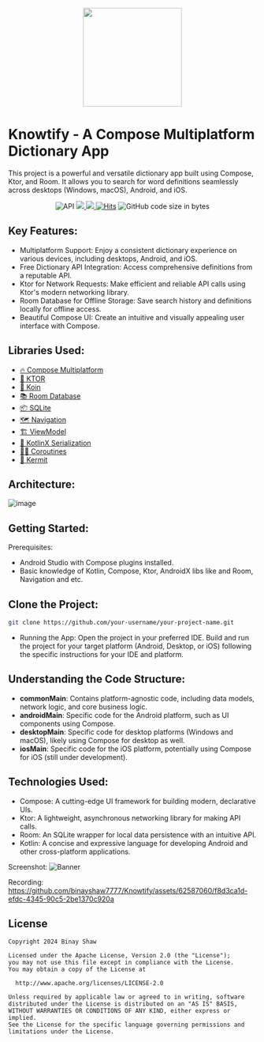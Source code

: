 <div align="center">
</br>
<img src="https://github.com/binayshaw7777/Knowtify/assets/62587060/1cea48ea-8669-4c98-8b3c-88755bac4fde" width="200" height="200" />
</div>

# Knowtify - A Compose Multiplatform Dictionary App
This project is a powerful and versatile dictionary app built using Compose, Ktor, and Room. It allows you to search for word definitions seamlessly across desktops (Windows, macOS), Android, and iOS.


<p align="center">
  <img alt="API" src="https://img.shields.io/badge/Api%2021+-50f270?logo=android&logoColor=black&style=for-the-badge"/></a>
  
  <a href="https://kotlinlang.org">
      <img src="https://img.shields.io/badge/Kotlin-1.9.23-blue.svg?style=for-the-badge&logo=kotlin"/>
  </a>
  
  <a href="https://github.com/binayshaw7777/Knowtify/stargazers">
      <img src="https://img.shields.io/github/stars/binayshaw7777/Knowtify?color=ffff00&style=for-the-badge"/>
  </a>
  
  <a href="https://hits.sh/github.com/binayshaw7777/Knowtify/">
      <img alt="Hits" src="https://hits.sh/github.com/binayshaw7777/Knowtify.svg?style=for-the-badge&label=Views&extraCount=7500&color=ff3f6f"/></a>
  </a>
  
  <img alt="GitHub code size in bytes" src="https://img.shields.io/github/languages/code-size/binayshaw7777/Knowtify?style=for-the-badge">
  
  </br>
</p>

## Key Features:
- Multiplatform Support: Enjoy a consistent dictionary experience on various devices, including desktops, Android, and iOS.
- Free Dictionary API Integration: Access comprehensive definitions from a reputable API.
- Ktor for Network Requests: Make efficient and reliable API calls using Ktor's modern networking library.
- Room Database for Offline Storage: Save search history and definitions locally for offline access.
- Beautiful Compose UI: Create an intuitive and visually appealing user interface with Compose.

## Libraries Used:
- [🔥 Compose Multiplatform](https://www.jetbrains.com/lp/compose-multiplatform/)
- [🔗 KTOR](https://ktor.io/)
- [💉 Koin](https://insert-koin.io/)
- [📚 Room Database](https://developer.android.com/kotlin/multiplatform/room)
- [📦 SQLite](https://developer.android.com/kotlin/multiplatform/sqlite)
- [🗺 Navigation](https://www.jetbrains.com/help/kotlin-multiplatform-dev/compose-navigation-routing.html)
- [🏗 ViewModel](https://www.jetbrains.com/help/kotlin-multiplatform-dev/whats-new-compose-eap.html#lifecycle-library)
- [💎 KotlinX Serialization](https://kotlinlang.org/docs/serialization.html)
- [🏃‍♂️ Coroutines](https://discuss.kotlinlang.org/t/coroutines-with-multiplatform-projects/18006)
- [📝 Kermit](https://github.com/touchlab/Kermit)

## Architecture:
![image](https://github.com/binayshaw7777/Knowtify/assets/62587060/942d977c-151f-49a1-be46-ffade986dfd1)

## Getting Started:

Prerequisites:
- Android Studio with Compose plugins installed.
- Basic knowledge of Kotlin, Compose, Ktor, AndroidX libs like and Room, Navigation and etc.

  
## Clone the Project:
```Bash
git clone https://github.com/your-username/your-project-name.git
```

- Running the App:
Open the project in your preferred IDE.
Build and run the project for your target platform (Android, Desktop, or iOS) following the specific instructions for your IDE and platform.

## Understanding the Code Structure:
- <b>commonMain</b>: Contains platform-agnostic code, including data models, network logic, and core business logic.
- <b>androidMain</b>: Specific code for the Android platform, such as UI components using Compose.
- <b>desktopMain</b>: Specific code for desktop platforms (Windows and macOS), likely using Compose for desktop as well.
- <b>iosMain</b>: Specific code for the iOS platform, potentially using Compose for iOS (still under development).

## Technologies Used:
- Compose: A cutting-edge UI framework for building modern, declarative UIs.
- Ktor: A lightweight, asynchronous networking library for making API calls.
- Room: An SQLite wrapper for local data persistence with an intuitive API.
- Kotlin: A concise and expressive language for developing Android and other cross-platform applications.


Screenshot:
![Banner](https://github.com/binayshaw7777/Knowtify/assets/62587060/b48dddc1-236c-441a-9593-37225aee9331)

Recording:
https://github.com/binayshaw7777/Knowtify/assets/62587060/f8d3ca1d-efdc-4345-90c5-2be1370c920a

## License
```
Copyright 2024 Binay Shaw

Licensed under the Apache License, Version 2.0 (the "License");
you may not use this file except in compliance with the License.
You may obtain a copy of the License at

  http://www.apache.org/licenses/LICENSE-2.0

Unless required by applicable law or agreed to in writing, software
distributed under the License is distributed on an "AS IS" BASIS,
WITHOUT WARRANTIES OR CONDITIONS OF ANY KIND, either express or implied.
See the License for the specific language governing permissions and
limitations under the License.
```
